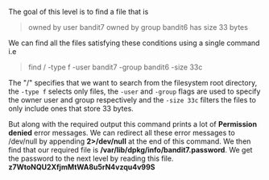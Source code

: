 The goal of this level is to find a file that is
> owned by user bandit7
> owned by group bandit6
> has size 33 bytes

We can find all the files satisfying these conditions using a single command i.e

> find / -type f -user bandit7 -group bandit6 -size 33c 

The "/" specifies that we want to search from the filesystem root directory, the `-type f` selects only files, the `-user` and `-group` flags are used to specify the owner user and group respectively and the `-size 33c` filters the files to only include ones that store 33 bytes.

But along with the required output this command prints a lot of **Permission denied** error messages. We can redirect all these error messages to /dev/null by appending **2>/dev/null** at the end of this command.
We then find that our required file is **/var/lib/dpkg/info/bandit7.password**. We get the password to the next level by reading this file.
**z7WtoNQU2XfjmMtWA8u5rN4vzqu4v99S**